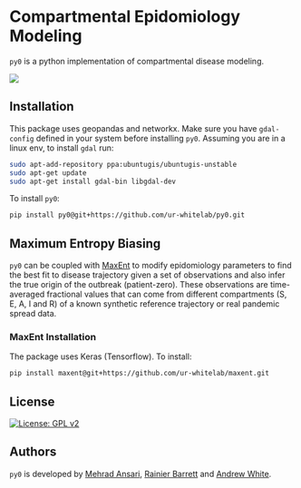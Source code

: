 # Compartmental Epidomiology Modeling

``py0`` is a python implementation of compartmental disease modeling.

![](gifs/py_0.gif)

## Installation

This package uses geopandas and networkx. Make sure you have ``gdal-config`` defined in your system before installing ``py0``. Assuming you are in a linux env, to install ``gdal`` run:
```sh
sudo apt-add-repository ppa:ubuntugis/ubuntugis-unstable
sudo apt-get update
sudo apt-get install gdal-bin libgdal-dev
```
To install ``py0``:
```sh
pip install py0@git+https://github.com/ur-whitelab/py0.git
```

## Maximum Entropy Biasing

``py0`` can be coupled with [MaxEnt](https://github.com/ur-whitelab/maxent) to modify epidomiology parameters to find the best fit to disease trajectory given a set of observations and also infer the true origin of the outbreak (patient-zero). These observations are time-averaged fractional values that can come from different compartments (S, E, A, I and R) of a known synthetic reference trajectory or real pandemic spread data. 

### MaxEnt Installation

The package uses Keras (Tensorflow). To install:
```sh
pip install maxent@git+https://github.com/ur-whitelab/maxent.git
```

## License

[![License: GPL v2](https://img.shields.io/badge/License-GPL%20v2-blue.svg)](https://www.gnu.org/licenses/old-licenses/gpl-2.0.en.html)

## Authors

``py0`` is developed by [Mehrad Ansari](mehrad.ans@gmail.com), [Rainier Barrett](rbarret8@ur.rochester.edu) and [Andrew White](andrew.white@rochester.edu).
